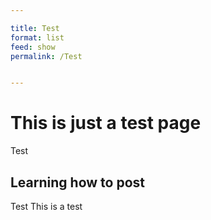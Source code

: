 ```yaml
---

title: Test
format: list
feed: show
permalink: /Test


---
```



# This is just a test page

Test

## Learning how to post

Test
This is a test